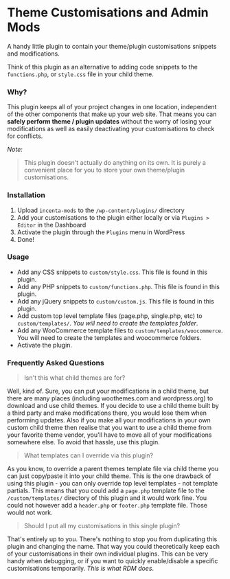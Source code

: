 # Theme Customisations and Admin Mods

A handy little plugin to contain your theme/plugin customisations snippets and modifications.

Think of this plugin as an alternative to adding code snippets to the `functions.php`, or `style.css` file in your child theme. 

### Why? 

This plugin keeps all of your project changes in one location, independent of the other components that make up your web site. That means you can **safely perform theme / plugin updates** without the worry of losing your modifications as well as easily deactivating your customisations to check for conflicts.

*Note:* 
> This plugin doesn't actually do anything on its own. It is purely a convenient place for you to store your own theme/plugin customisations.

### Installation

1. Upload `incenta-mods` to the `/wp-content/plugins/` directory
2. Add your customisations to the plugin either locally or via `Plugins > Editor` in the Dashboard
3. Activate the plugin through the `Plugins` menu in WordPress
4. Done!

### Usage

* Add any CSS snippets to `custom/style.css`. This file is found in this plugin.
* Add any PHP snippets to `custom/functions.php`. This file is found in this plugin.
* Add any jQuery snippets to `custom/custom.js`. This file is found in this plugin.
* Add custom top level template files (page.php, single.php, etc) to `custom/templates/`. _You will need to create the templates folder_.
* Add any WooCommerce template files to `custom/templates/woocommerce`. You will need to create the templates and woocommerce folders.
* Activate the plugin.

### Frequently Asked Questions

> Isn't this what child themes are for?

Well, kind of. Sure, you can put your modifications in a child theme, but there are many places (including woothemes.com and wordpress.org) to download and use child themes. If you decide to use a child theme built by a third party and make modifications there, you would lose them when performing updates. Also if you make all your modifications in your own custom child theme then realise that you want to use a child theme from your favorite theme vendor, you'll have to move all of your modifications somewhere else. To avoid that hassle, use this plugin.

> What templates can I override via this plugin?

As you know, to override a parent themes template file via child theme you can just copy/paste it into your child theme. This is the one drawback of using this plugin - you can only override top level templates - not template partials. This means that you could add a `page.php` template file to the `/custom/templates/` directory of this plugin and it would work fine. You could not however add a `header.php` or `footer.php` template file. Those would not work.

> Should I put all my customisations in this single plugin?

That's entirely up to you. There's nothing to stop you from duplicating this plugin and changing the name. That way you could theoretically keep each of your customisations in their own individual plugins. This can be very handy when debugging, or if you want to quickly enable/disable a specific customisations temporarily. _This is what RDM does_.
